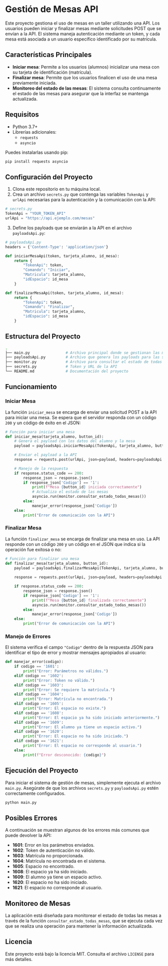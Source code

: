 
# Gestión de Mesas API

Este proyecto gestiona el uso de mesas en un taller utilizando una API. Los usuarios pueden iniciar y finalizar mesas mediante solicitudes POST que se envían a la API. El sistema maneja autenticación mediante un token, y cada mesa está asociada a un usuario específico identificado por su matrícula.

## Características Principales

- **Iniciar mesa**: Permite a los usuarios (alumnos) inicializar una mesa con su tarjeta de identificación (matrícula).
- **Finalizar mesa**: Permite que los usuarios finalicen el uso de una mesa previamente iniciada.
- **Monitoreo del estado de las mesas**: El sistema consulta continuamente el estado de las mesas para asegurar que la interfaz se mantenga actualizada.

## Requisitos

- Python 3.7+
- Librerías adicionales:
  - `requests`
  - `asyncio`
  
Puedes instalarlas usando pip:

```bash
pip install requests asyncio
```

## Configuración del Proyecto

1. Clona este repositorio en tu máquina local.
2. Crea un archivo `secrets.py` que contenga las variables `TokenApi` y `urlApi` necesarias para la autenticación y la comunicación con la API:

```python
# secrets.py
TokenApi = "YOUR_TOKEN_API"
urlApi = "https://api.ejemplo.com/mesas"
```

3. Define los payloads que se enviarán a la API en el archivo `payloadsApi.py`:

```python
# payloadsApi.py
headers = {'Content-Type': 'application/json'}

def iniciarMesaApi(token, tarjeta_alumno, id_mesa):
    return {
        "TokenApi": token,
        "Comando": "Iniciar",
        "Matricula": tarjeta_alumno,
        "idEspacio": id_mesa
    }

def finalizarMesaApi(token, tarjeta_alumno, id_mesa):
    return {
        "TokenApi": token,
        "Comando": "Finalizar",
        "Matricula": tarjeta_alumno,
        "idEspacio": id_mesa
    }
```

## Estructura del Proyecto

```bash
.
├── main.py                # Archivo principal donde se gestionan las mesas
├── payloadsApi.py         # Archivo que genera los payloads para las solicitudes API
├── monitor.py             # Archivo para consultar el estado de todas las mesas
├── secrets.py             # Token y URL de la API
└── README.md              # Documentación del proyecto
```

## Funcionamiento

### Iniciar Mesa

La función `iniciar_mesa` se encarga de enviar una solicitud POST a la API para iniciar una mesa. Se espera que el servidor responda con un código `200` y un código de éxito en el JSON:

```python
# Función para iniciar una mesa
def iniciar_mesa(tarjeta_alumno, button_id):
    # Genera el payload con los datos del alumno y la mesa
    payload = payloadsApi.iniciarMesaApi(TokenApi, tarjeta_alumno, button_id)

    # Enviar el payload a la API
    response = requests.post(urlApi, json=payload, headers=payloadsApi.headers)

    # Manejo de la respuesta
    if response.status_code == 200:
        response_json = response.json()
        if response_json['Codigo'] == '1':
            print(f"Mesa {button_id} iniciada correctamente")
            # Actualiza el estado de las mesas
            asyncio.run(monitor.consultar_estado_todas_mesas())
        else:
            manejar_error(response_json['Codigo'])
    else:
        print("Error de comunicación con la API")
```

### Finalizar Mesa

La función `finalizar_mesa` se encarga de finalizar una mesa en uso. La API responde con un código `200` y un código en el JSON que indica si la operación fue exitosa o no:

```python
# Función para finalizar una mesa
def finalizar_mesa(tarjeta_alumno, button_id):
    payload = payloadsApi.finalizarMesaApi(TokenApi, tarjeta_alumno, button_id)
    
    response = requests.post(urlApi, json=payload, headers=payloadsApi.headers)

    if response.status_code == 200:
        response_json = response.json()
        if response_json['Codigo'] == '1':
            print(f"Mesa {button_id} finalizada correctamente")
            asyncio.run(monitor.consultar_estado_todas_mesas())
        else:
            manejar_error(response_json['Codigo'])
    else:
        print("Error de comunicación con la API")
```

### Manejo de Errores

El sistema verifica el campo `"Codigo"` dentro de la respuesta JSON para identificar el tipo de error y mostrar mensajes apropiados al usuario:

```python
def manejar_error(codigo):
    if codigo == '1601':
        print("Error: Parámetros no válidos.")
    elif codigo == '1602':
        print("Error: Token no válido.")
    elif codigo == '1603':
        print("Error: Se requiere la matrícula.")
    elif codigo == '1604':
        print("Error: Matrícula no encontrada.")
    elif codigo == '1605':
        print("Error: El espacio no existe.")
    elif codigo == '1608':
        print("Error: El espacio ya ha sido iniciado anteriormente.")
    elif codigo == '1609':
        print("Error: El alumno ya tiene un espacio activo.")
    elif codigo == '1620':
        print("Error: El espacio no ha sido iniciado.")
    elif codigo == '1621':
        print("Error: El espacio no corresponde al usuario.")
    else:
        print(f"Error desconocido: {codigo}")
```

## Ejecución del Proyecto

Para iniciar el sistema de gestión de mesas, simplemente ejecuta el archivo `main.py`. Asegúrate de que los archivos `secrets.py` y `payloadsApi.py` estén correctamente configurados.

```bash
python main.py
```

## Posibles Errores

A continuación se muestran algunos de los errores más comunes que puede devolver la API:

- **1601**: Error en los parámetros enviados.
- **1602**: Token de autenticación no válido.
- **1603**: Matrícula no proporcionada.
- **1604**: Matrícula no encontrada en el sistema.
- **1605**: Espacio no encontrado.
- **1608**: El espacio ya ha sido iniciado.
- **1609**: El alumno ya tiene un espacio activo.
- **1620**: El espacio no ha sido iniciado.
- **1621**: El espacio no corresponde al usuario.

## Monitoreo de Mesas

La aplicación está diseñada para monitorear el estado de todas las mesas a través de la función `consultar_estado_todas_mesas`, que se ejecuta cada vez que se realiza una operación para mantener la información actualizada.

## Licencia

Este proyecto está bajo la licencia MIT. Consulta el archivo `LICENSE` para más detalles.
